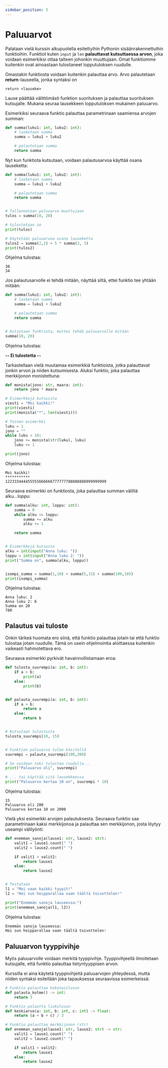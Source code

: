 ```yaml
---
sidebar_position: 3
---
```


# Paluuarvot

Palataan vielä kurssin alkupuolella esitettyihin Pythonin sisäänrakennettuihin funktioihin. Funktiot kuten `input` ja `len` **palauttavat kutsuttaessa arvon**, joka voidaan esimerkiksi ottaa talteen johonkin muuttujaan. Omat funktiomme kuitenkin ovat ainoastaan tulostaneet lopputuloksen ruudulle.

Omastakin funktiosta voidaan kuitenkin palauttaa arvo. Arvo palautetaan **return**-lauseella, jonka syntaksi on

`return <lauseke>`

Lause päättää välittömästi funktion suorituksen ja palauttaa suorituksen kutsujalle. Mukana seuraa lausekkeen lopputuloksen mukainen paluuarvo.

Esimerkiksi seuraava funktio palauttaa parametrinaan saamiensa arvojen summan:

```python 
def summa(luku1: int, luku2: int):
    # lasketaan summa
    summa = luku1 + luku2

    # palautetaan summa
    return summa
 ```

Nyt kun funktiota kutsutaan, voidaan palautusarvoa käyttää osana lauseketta:

```python 
def summa(luku1: int, luku2: int):
    # lasketaan summa
    summa = luku1 + luku2

    # palautetaan summa
    return summa


# Tallennetaan paluuarvo muuttujaan
tulos = summa(10, 20)

# tulostetaan se
print(tulos)

# Käytetään paluuarvoa osana lauseketta
tulos2 = summa(2,2) + 5 * summa(3, 3)
print(tulos2)
 ```

Ohjelma tulostaa:
```
30
34
 ```

Jos palautusarvolle ei tehdä mitään, näyttää siltä, ettei funktio tee yhtään mitään:

```python 
def summa(luku1: int, luku2: int):
    # lasketaan summa
    summa = luku1 + luku2

    # palautetaan summa
    return summa


# Kutsutaan funktiota, muttei tehdä paluuarvolle mitään
summa(10, 20)
 ```

Ohjelma tulostaa:

**-- Ei tulostetta --**

Tarkastellaan vielä muutamaa esimerkkiä funktioista, jotka palauttavat jonkin arvon ja niiden kutsumisesta. Aluksi funktio, joka palauttaa merkkijonon monistettuna:

```python 
def monista(jono: str, maara: int):
    return jono * maara

# Esimerkkejä kutsuista
viesti = "Moi kaikki!"
print(viesti)
print(monista("*", len(viesti)))

# Toinen esimerkki
luku = 1
jono = ""
while luku < 10:
    jono += monista(str(luku), luku)
    luku += 1

print(jono)
 ```

Ohjelma tulostaa:
``` 
Moi kaikki!
***********
122333444455555666666777777788888888999999999
 ```

Seuraava esimerkki on funktiosta, joka palauttaa summan väliltä alku...loppu:

```python 
def summa(alku: int, loppu: int):
    summa = 0
    while alku <= loppu:
        summa += alku
        alku += 1

    return summa


# Esimerkkejä kutsusta
alku = int(input("Anna luku: "))
loppu = int(input("Anna luku 2: "))
print("Summa on", summa(alku, loppu))


isompi_summa = summa(1,10) + summa(5,15) + summa(100,105)
print(isompi_summa)
 ```

Ohjelma tulostaa:
```
Anna luku: 2
Anna luku 2: 6
Summa on 20
780
 ```

## Palautus vai tuloste

Onkin tärkeä huomata ero siinä, että funktio palauttaa jotain tai että funktio tulostaa jotain ruudulle. Tämä on usein ohjelmointia aloittaessa kuitenkin vaikeasti hahmotettava ero.

Seuraava esimerkki pyrkivät havainnollistamaan eroa:

```python 
def tulosta_suurempi(a: int, b: int):
    if a > b:
        print(a)
    else:
        print(b)


def palauta_suurempi(a: int, b: int):
    if a > b:
        return a
    else:
        return b


# Kutsutaan tulostusta
tulosta_suurempi(10, 15)


# Funktion paluuarvo tulee käsitellä
suurempi = palauta_suurempi(100,200)

# Se voidaan toki tulostaa ruudulle...
print("Paluuarvo oli", suurempi)

# ... tai käyttää sitä lausekkeessa
print("Paluuarvo kertaa 10 on", suurempi * 10)
 ```

Ohjelma tulostaa:
```
15
Paluuarvo oli 200
Paluuarvo kertaa 10 on 2000
 ```

Vielä yksi esimerkki arvojen palautuksesta. Seuraava funktio saa parametrinaan kaksi merkkijonoa ja palauttaa sen merkkijonon, josta löytyy useampi välilyönti:

```python 
def enemman_sanoja(lause1: str, lause2: str):
    valit1 = lause1.count(" ")
    valit2 = lause2.count(" ")

    if valit1 > valit2:
        return lause1
    else:
        return lause2


# Testataan
l1 = "Moi vaan kaikki tyypit!"
l2 = "Hei sun heipparallaa vaan täältä toivottelen!"

print("Enemmän sanoja lauseessa:")
print(enemman_sanoja(l1, l2))
 ```

Ohjelma tulostaa:
```python 
Enemmän sanoja lauseessa:
Hei sun heipparallaa vaan täältä toivottelen!
 ```

## Paluuarvon  tyyppivihje

Myös paluuarvolle voidaan merkitä tyyppivihje. Tyyppivihjeellä ilmoitetaan kutsujalle, että funktio palauttaa tietyntyyppisen arvon.

Kurssilla ei aina käytetä tyyppivihjeitä paluuarvojen yhteydessä, mutta niiden syntaksi esitellään joka tapauksessa seuraavissa esimerkeissä:

```python 
# Funktio palauttaa kokonaisluvun
def palauta_kolme() -> int:
    return 3

# Funktio palautta liukuluvun
def keskiarvo(a: int, b: int, c: int) -> float:
    return (a + b + c) / 3

# Funktio palauttaa merkkijonon (str)
def enemman_sanoja(lause1: str, lause2: str) -> str:
    valit1 = lause1.count(" ")
    valit2 = lause2.count(" ")

    if valit1 > valit2:
        return lause1
    else:
        return lause2
 ```

